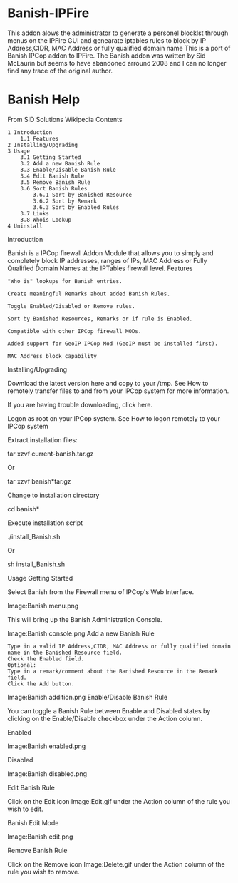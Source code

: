 # Banish-IPFire
This addon alows the administrator to generate a personel blocklst through menus on the IPFire GUI and genearate iptables rules to block by IP Address,CIDR, MAC Address or fully qualified domain name 
This is a port of Banish IPCop addon to IPFire. The Banish addon was written by Sid McLaurin but seems to have abandoned arround 2008 and I can no longer find any trace of the original author.

# Banish Help
From SID Solutions Wikipedia
Contents

    1 Introduction
        1.1 Features
    2 Installing/Upgrading
    3 Usage
        3.1 Getting Started
        3.2 Add a new Banish Rule
        3.3 Enable/Disable Banish Rule
        3.4 Edit Banish Rule
        3.5 Remove Banish Rule
        3.6 Sort Banish Rules
            3.6.1 Sort by Banished Resource
            3.6.2 Sort by Remark
            3.6.3 Sort by Enabled Rules
        3.7 Links
        3.8 Whois Lookup
    4 Uninstall

Introduction

Banish is a IPCop firewall Addon Module that allows you to simply and completely block IP addresses, ranges of IPs, MAC Address or Fully Qualified Domain Names at the IPTables firewall level.
Features

    "Who is" lookups for Banish entries.

    Create meaningful Remarks about added Banish Rules.

    Toggle Enabled/Disabled or Remove rules.

    Sort by Banished Resources, Remarks or if rule is Enabled.

    Compatible with other IPCop firewall MODs.

    Added support for GeoIP IPCop Mod (GeoIP must be installed first).

    MAC Address block capability

Installing/Upgrading

Download the latest version here and copy to your /tmp. See How to remotely transfer files to and from your IPCop system for more information.

If you are having trouble downloading, click here.


Logon as root on your IPCop system. See How to logon remotely to your IPCop system


Extract installation files:

 tar xzvf current-banish.tar.gz

Or

 tar xzvf banish*tar.gz

Change to installation directory

 cd banish*

Execute installation script

 ./install_Banish.sh

Or

 sh install_Banish.sh

Usage
Getting Started

Select Banish from the Firewall menu of IPCop's Web Interface.


Image:Banish menu.png


This will bring up the Banish Administration Console.


Image:Banish console.png
Add a new Banish Rule

    Type in a valid IP Address,CIDR, MAC Address or fully qualified domain name in the Banished Resource field.
    Check the Enabled field.
    Optional:
    Type in a remark/comment about the Banished Resource in the Remark field.
    Click the Add button.


Image:Banish addition.png
Enable/Disable Banish Rule

You can toggle a Banish Rule between Enable and Disabled states by clicking on the Enable/Disable checkbox under the Action column.

Enabled

Image:Banish enabled.png


Disabled

Image:Banish disabled.png


Edit Banish Rule

Click on the Edit icon Image:Edit.gif under the Action column of the rule you wish to edit.

Banish Edit Mode


Image:Banish edit.png


Remove Banish Rule

Click on the Remove icon Image:Delete.gif under the Action column of the rule you wish to remove.


